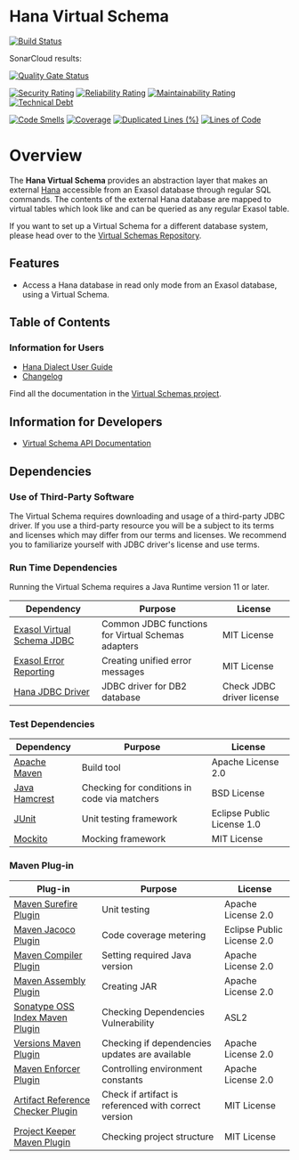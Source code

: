 # Hana Virtual Schema

[![Build Status](https://travis-ci.com/exasol/hana-virtual-schema.svg?branch=main)](https://travis-ci.com/exasol/hana-virtual-schema)

SonarCloud results:

[![Quality Gate Status](https://sonarcloud.io/api/project_badges/measure?project=com.exasol%3Ahana-virtual-schema&metric=alert_status)](https://sonarcloud.io/dashboard?id=com.exasol%3Ahana-virtual-schema)

[![Security Rating](https://sonarcloud.io/api/project_badges/measure?project=com.exasol%3Ahana-virtual-schema&metric=security_rating)](https://sonarcloud.io/dashboard?id=com.exasol%3Ahana-virtual-schema)
[![Reliability Rating](https://sonarcloud.io/api/project_badges/measure?project=com.exasol%3Ahana-virtual-schema&metric=reliability_rating)](https://sonarcloud.io/dashboard?id=com.exasol%3Ahana-virtual-schema)
[![Maintainability Rating](https://sonarcloud.io/api/project_badges/measure?project=com.exasol%3Ahana-virtual-schema&metric=sqale_rating)](https://sonarcloud.io/dashboard?id=com.exasol%3Ahana-virtual-schema)
[![Technical Debt](https://sonarcloud.io/api/project_badges/measure?project=com.exasol%3Ahana-virtual-schema&metric=sqale_index)](https://sonarcloud.io/dashboard?id=com.exasol%3Ahana-virtual-schema)

[![Code Smells](https://sonarcloud.io/api/project_badges/measure?project=com.exasol%3Ahana-virtual-schema&metric=code_smells)](https://sonarcloud.io/dashboard?id=com.exasol%3Ahana-virtual-schema)
[![Coverage](https://sonarcloud.io/api/project_badges/measure?project=com.exasol%3Ahana-virtual-schema&metric=coverage)](https://sonarcloud.io/dashboard?id=com.exasol%3Ahana-virtual-schema)
[![Duplicated Lines (%)](https://sonarcloud.io/api/project_badges/measure?project=com.exasol%3Ahana-virtual-schema&metric=duplicated_lines_density)](https://sonarcloud.io/dashboard?id=com.exasol%3Ahana-virtual-schema)
[![Lines of Code](https://sonarcloud.io/api/project_badges/measure?project=com.exasol%3Ahana-virtual-schema&metric=ncloc)](https://sonarcloud.io/dashboard?id=com.exasol%3Ahana-virtual-schema)

# Overview

The **Hana Virtual Schema** provides an abstraction layer that makes an external [Hana](https://www.sap.com/products/hana.html) accessible from an Exasol database through regular SQL commands. The contents of the external Hana database are mapped to virtual tables which look like and can be queried as any regular Exasol table.

If you want to set up a Virtual Schema for a different database system, please head over to the [Virtual Schemas Repository][virtual-schemas].

## Features

* Access a Hana database in read only mode from an Exasol database, using a Virtual Schema.

## Table of Contents

### Information for Users

* [Hana Dialect User Guide](doc/user_guide/user_guide.md)
* [Changelog](doc/changes/changelog.md)

Find all the documentation in the [Virtual Schemas project][virtual-schemas].

## Information for Developers

* [Virtual Schema API Documentation][vs-api]

## Dependencies

### Use of Third-Party Software 

The Virtual Schema requires downloading and usage of a third-party JDBC driver.
If you use a third-party resource you will be a subject to its terms and licenses which may differ from our terms and licenses. 
We recommend you to familiarize yourself with JDBC driver's license and use terms.

### Run Time Dependencies

Running the Virtual Schema requires a Java Runtime version 11 or later.

| Dependency                                                         | Purpose                                              | License                    |
|--------------------------------------------------------------------|------------------------------------------------------|----------------------------|
| [Exasol Virtual Schema JDBC][virtual-schema-common-jdbc]           | Common JDBC functions for Virtual Schemas adapters   | MIT License                |
| [Exasol Error Reporting][exasol-error-reporting]                   | Creating unified error messages                      | MIT License                |
| [Hana JDBC Driver][hana-jdbc-driver]                               | JDBC driver for DB2 database                         | Check JDBC driver license  |

### Test Dependencies

| Dependency                                                         | Purpose                                              | License                    |
|--------------------------------------------------------------------|------------------------------------------------------|----------------------------|
| [Apache Maven](https://maven.apache.org/)                          | Build tool                                           | Apache License 2.0         |
| [Java Hamcrest](http://hamcrest.org/JavaHamcrest/)                 | Checking for conditions in code via matchers         | BSD License                |
| [JUnit](https://junit.org/junit5)                                  | Unit testing framework                               | Eclipse Public License 1.0 |
| [Mockito](http://site.mockito.org/)                                | Mocking framework                                    | MIT License                |

### Maven Plug-in

| Plug-in                                                            | Purpose                                              | License                    |
|--------------------------------------------------------------------|------------------------------------------------------|----------------------------|
| [Maven Surefire Plugin][maven-surefire-plugin]                     | Unit testing                                         | Apache License 2.0         |
| [Maven Jacoco Plugin][maven-jacoco-plugin]                         | Code coverage metering                               | Eclipse Public License 2.0 |
| [Maven Compiler Plugin][maven-compiler-plugin]                     | Setting required Java version                        | Apache License 2.0         |
| [Maven Assembly Plugin][maven-assembly-plugin]                     | Creating JAR                                         | Apache License 2.0         |
| [Sonatype OSS Index Maven Plugin][sonatype-oss-index-maven-plugin] | Checking Dependencies Vulnerability                  | ASL2                       |
| [Versions Maven Plugin][versions-maven-plugin]                     | Checking if dependencies updates are available       | Apache License 2.0         |
| [Maven Enforcer Plugin][maven-enforcer-plugin]                     | Controlling environment constants                    | Apache License 2.0         |
| [Artifact Reference Checker Plugin][artifact-ref-checker-plugin]   | Check if artifact is referenced with correct version | MIT License                |
| [Project Keeper Maven Plugin][project-keeper-maven-plugin]         | Checking project structure                           | MIT License                |

[virtual-schema-common-jdbc]: https://github.com/exasol/virtual-schema-common-jdbc
[exasol-error-reporting]: https://github.com/exasol/error-reporting-java/
[hana-jdbc-driver]: https://search.maven.org/search?q=g:com.sap.cloud.db.jdbc%20AND%20a:ngdbc&core=gav

[maven-surefire-plugin]: https://maven.apache.org/surefire/maven-surefire-plugin/
[maven-jacoco-plugin]: https://www.eclemma.org/jacoco/trunk/doc/maven.html
[maven-compiler-plugin]: https://maven.apache.org/plugins/maven-compiler-plugin/
[maven-assembly-plugin]: https://maven.apache.org/plugins/maven-assembly-plugin/
[sonatype-oss-index-maven-plugin]: https://sonatype.github.io/ossindex-maven/maven-plugin/
[versions-maven-plugin]: https://www.mojohaus.org/versions-maven-plugin/
[maven-enforcer-plugin]: http://maven.apache.org/enforcer/maven-enforcer-plugin/
[artifact-ref-checker-plugin]: https://github.com/exasol/artifact-reference-checker-maven-plugin
[project-keeper-maven-plugin]: https://github.com/exasol/project-keeper-maven-plugin

[virtual-schemas]: https://github.com/exasol/virtual-schemas
[vs-api]: https://github.com/exasol/virtual-schema-common-java/blob/master/doc/development/api/virtual_schema_api.md